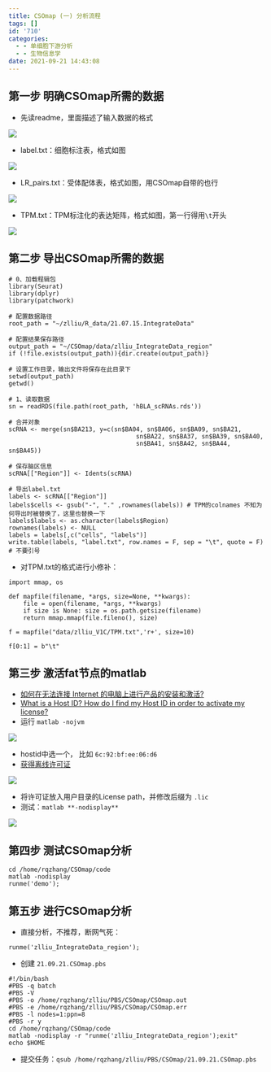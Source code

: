 ```yaml
---
title: CSOmap (一) 分析流程
tags: []
id: '710'
categories:
  - - 单细胞下游分析
  - - 生物信息学
date: 2021-09-21 14:43:08
---
```


## 第一步 明确CSOmap所需的数据

*   先读readme，里面描述了输入数据的格式

[![](https://img-cdn.limour.top/blog_wp/2021/09/image-17.png)](https://img-cdn.limour.top/blog_wp/2021/09/image-17.png)

*   label.txt：细胞标注表，格式如图

[![](https://img-cdn.limour.top/blog_wp/2021/09/image-13.png)](https://img-cdn.limour.top/blog_wp/2021/09/image-13.png)

*   LR\_pairs.txt：受体配体表，格式如图，用CSOmap自带的也行

[![](https://img-cdn.limour.top/blog_wp/2021/09/image-11.png)](https://img-cdn.limour.top/blog_wp/2021/09/image-11.png)

*   TPM.txt：TPM标注化的表达矩阵，格式如图，第一行得用`\t`开头

[![](https://img-cdn.limour.top/blog_wp/2021/09/image-18.png)](https://img-cdn.limour.top/blog_wp/2021/09/image-18.png)

## 第二步 导出CSOmap所需的数据

```
# 0、加载程辑包
library(Seurat)
library(dplyr)
library(patchwork)

# 配置数据路径
root_path = "~/zlliu/R_data/21.07.15.IntegrateData"

# 配置结果保存路径
output_path = "~/CSOmap/data/zlliu_IntegrateData_region"
if (!file.exists(output_path)){dir.create(output_path)}

# 设置工作目录，输出文件将保存在此目录下
setwd(output_path)
getwd()

# 1、读取数据
sn = readRDS(file.path(root_path, 'hBLA_scRNAs.rds'))

# 合并对象
scRNA <- merge(sn$BA213, y=c(sn$BA04, sn$BA06, sn$BA09, sn$BA21,
                                   sn$BA22, sn$BA37, sn$BA39, sn$BA40,
                                   sn$BA41, sn$BA42, sn$BA44, sn$BA45))

# 保存脑区信息
scRNA[["Region"]] <- Idents(scRNA)

# 导出label.txt
labels <- scRNA[["Region"]]
labels$cells <- gsub("-", "." ,rownames(labels)) # TPM的colnames 不知为何导出时被替换了，这里也替换一下
labels$labels <- as.character(labels$Region)
rownames(labels) <- NULL
labels = labels[,c("cells", "labels")]
write.table(labels, "label.txt", row.names = F, sep = "\t", quote = F) # 不要引号

```

*   对TPM.txt的格式进行小修补：

```
import mmap, os

def mapfile(filename, *args, size=None, **kwargs):
    file = open(filename, *args, **kwargs)
    if size is None: size = os.path.getsize(filename)
    return mmap.mmap(file.fileno(), size)

f = mapfile("data/zlliu_V1C/TPM.txt",'r+', size=10)

f[0:1] = b"\t"

```

## 第三步 激活fat节点的matlab

*   [如何在无法连接 Internet 的电脑上进行产品的安装和激活?](https://ww2.mathworks.cn/matlabcentral/answers/130613-internet)
*   [What is a Host ID? How do I find my Host ID in order to activate my license?](https://ww2.mathworks.cn/matlabcentral/answers/101892-what-is-a-host-id-how-do-i-find-my-host-id-in-order-to-activate-my-license)
*   运行 `matlab -nojvm`

[![](https://img-cdn.limour.top/blog_wp/2021/09/image-14.png)](https://img-cdn.limour.top/blog_wp/2021/09/image-14.png)

*   hostid中选一个， 比如 `6c:92:bf:ee:06:d6`
*   [获得离线许可证](https://ww2.mathworks.cn/licensecenter)

[![](https://img-cdn.limour.top/blog_wp/2021/09/image-15.png)](https://img-cdn.limour.top/blog_wp/2021/09/image-15.png)

*   将许可证放入用户目录的License path，并修改后缀为 `.lic`
*   测试：`matlab **-nodisplay**`

[![](https://img-cdn.limour.top/blog_wp/2021/09/image-16.png)](https://img-cdn.limour.top/blog_wp/2021/09/image-16.png)

## 第四步 测试CSOmap分析

```
cd /home/rqzhang/CSOmap/code
matlab -nodisplay
runme('demo');
```

## 第五步 进行CSOmap分析

*   直接分析，不推荐，断网气死：

```
runme('zlliu_IntegrateData_region');
```

*   创建 `21.09.21.CSOmap.pbs`

```
#!/bin/bash
#PBS -q batch
#PBS -V
#PBS -o /home/rqzhang/zlliu/PBS/CSOmap/CSOmap.out
#PBS -e /home/rqzhang/zlliu/PBS/CSOmap/CSOmap.err
#PBS -l nodes=1:ppn=8
#PBS -r y
cd /home/rqzhang/CSOmap/code
matlab -nodisplay -r "runme('zlliu_IntegrateData_region');exit"
echo $HOME
```

*   提交任务：`qsub /home/rqzhang/zlliu/PBS/CSOmap/21.09.21.CSOmap.pbs`